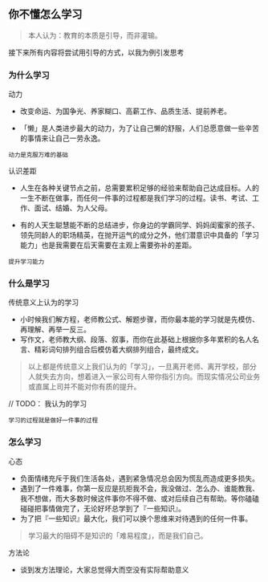## 你不懂怎么学习

> 本人认为：教育的本质是引导，而非灌输。

接下来所有内容将尝试用引导的方式，以我为例引发思考

### 为什么学习

动力

- 改变命运、为国争光、养家糊口、高薪工作、品质生活、提前养老。

- 「懒」是人类进步最大的动力，为了让自己懒的舒服，人们总愿意做一些辛苦的事情来让自己一劳永逸。

```
动力是克服万难的基础
```

认识差距

- 人生在各种关键节点之前，总需要累积足够的经验来帮助自己达成目标。人的一生不断在做事，而任何一件事的过程都是我们学习的过程。读书、考试、工作、面试、结婚、为人父母。

- 有的人天生聪慧能不断的总结进步，你身边的学霸同学、妈妈闺蜜家的孩子、领先同龄人的职场精英，在抛开运气的成分之外，他们潜意识中具备的「学习能力」也是我需要在后天需要在主观上需要弥补的差距。

```
提升学习能力
```

### 什么是学习

传统意义上认为的学习

- 小时候我们解方程，老师教公式、解题步骤，而你最本能的学习就是先模仿、再理解、再举一反三。
- 写作文，老师教大纲、段落、叙事，而你在此基础上根据你多年累积的名人名言、精彩词句排列组合后模仿着大纲排列组合，最终成文。

> 以上都是传统意义上我们认为的「学习」，一旦离开老师、离开学校，部分人就失去方向，想着进入一家公司有人带你指引方向。而现实情况公司业务或直属上司并不能对你有质的提升。

// TODO： 我认为的学习

```
学习的过程就是做好一件事的过程
```

### 怎么学习

心态

- 负面情绪充斥于我们生活各处，遇到紧急情况总会因为慌乱而造成更多损失。
- 遇到了一件难事，你第一反应是抗拒我不会，我没做过、怎么办、谁能教我、我不想做，而大多数时候这件事你不得不做、或对后续自己有帮助。等你磕磕碰碰把事情做完了，无论好坏总学到了『一些知识』。
- 为了把『一些知识』最大化，我们可以换个思维来对待遇到的任何一件事。

> 学习最大的阻碍不是知识的「难易程度」，而是我们自己。

方法论

- 谈到发方法理论，大家总觉得大而空没有实际帮助意义

